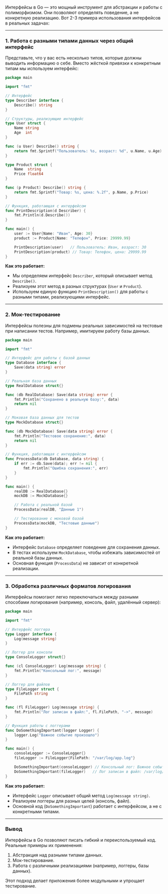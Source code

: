 Интерфейсы в Go — это мощный инструмент для абстракции и работы с полиморфизмом. Они позволяют определять поведение, а не конкретную реализацию. Вот 2-3 примера использования интерфейсов в реальных задачах:

---

### **1. Работа с разными типами данных через общий интерфейс**

Представьте, что у вас есть несколько типов, которые должны выводить информацию о себе. Вместо жёсткой привязки к конкретным типам мы используем интерфейс:

```go
package main

import "fmt"

// Интерфейс
type Describer interface {
    Describe() string
}

// Структуры, реализующие интерфейс
type User struct {
    Name string
    Age  int
}

func (u User) Describe() string {
    return fmt.Sprintf("Пользователь: %s, возраст: %d", u.Name, u.Age)
}

type Product struct {
    Name  string
    Price float64
}

func (p Product) Describe() string {
    return fmt.Sprintf("Товар: %s, цена: %.2f", p.Name, p.Price)
}

// Функция, работающая с интерфейсом
func PrintDescription(d Describer) {
    fmt.Println(d.Describe())
}

func main() {
    user := User{Name: "Иван", Age: 30}
    product := Product{Name: "Телефон", Price: 29999.99}

    PrintDescription(user)   // Пользователь: Иван, возраст: 30
    PrintDescription(product) // Товар: Телефон, цена: 29999.99
}
```

**Как это работает:**

- Мы определяем интерфейс `Describer`, который описывает метод `Describe()`.
- Реализуем этот метод в разных структурах (`User` и `Product`).
- Используем единую функцию `PrintDescription()` для работы с разными типами, реализующими интерфейс.

---

### **2. Мок-тестирование**

Интерфейсы полезны для подмены реальных зависимостей на тестовые при написании тестов. Например, имитируем работу базы данных.

```go
package main

import "fmt"

// Интерфейс для работы с базой данных
type Database interface {
    Save(data string) error
}

// Реальная база данных
type RealDatabase struct{}

func (db RealDatabase) Save(data string) error {
    fmt.Println("Сохранено в реальную базу:", data)
    return nil
}

// Моковая база данных для тестов
type MockDatabase struct{}

func (db MockDatabase) Save(data string) error {
    fmt.Println("Тестовое сохранение:", data)
    return nil
}

// Функция, работающая с интерфейсом
func ProcessData(db Database, data string) {
    if err := db.Save(data); err != nil {
        fmt.Println("Ошибка сохранения:", err)
    }
}

func main() {
    realDB := RealDatabase{}
    mockDB := MockDatabase{}

    // Работа с реальной базой
    ProcessData(realDB, "Данные 1")

    // Тестирование с моковой базой
    ProcessData(mockDB, "Тестовые данные")
}
```

**Как это работает:**

- Интерфейс `Database` определяет поведение для сохранения данных.
- В тестах используем `MockDatabase`, чтобы избежать зависимостей от реальной базы данных.
- Основная функция (`ProcessData`) не зависит от конкретной реализации.

---

### **3. Обработка различных форматов логирования**

Интерфейсы помогают легко переключаться между разными способами логирования (например, консоль, файл, удалённый сервер):

```go
package main

import "fmt"

// Интерфейс логгера
type Logger interface {
    Log(message string)
}

// Логгер для консоли
type ConsoleLogger struct{}

func (cl ConsoleLogger) Log(message string) {
    fmt.Println("Консольный лог:", message)
}

// Логгер для файлов
type FileLogger struct {
    FilePath string
}

func (fl FileLogger) Log(message string) {
    fmt.Println("Лог записан в файл:", fl.FilePath, "->", message)
}

// Функция работы с логгерами
func DoSomethingImportant(logger Logger) {
    logger.Log("Важное событие произошло")
}

func main() {
    consoleLogger := ConsoleLogger{}
    fileLogger := FileLogger{FilePath: "/var/log/app.log"}

    DoSomethingImportant(consoleLogger) // Консольный лог: Важное событие произошло
    DoSomethingImportant(fileLogger)   // Лог записан в файл: /var/log/app.log -> Важное событие произошло
}
```

**Как это работает:**

- Интерфейс `Logger` описывает общий метод `Log(message string)`.
- Реализуем логгеры для разных целей (консоль, файл).
- Основной код (`DoSomethingImportant`) работает с интерфейсом, а не с конкретными типами.

---

### **Вывод**

Интерфейсы в Go позволяют писать гибкий и переиспользуемый код. Реальные примеры их применения:

1. Абстракция над разными типами данных.
2. Мок-тестирование.
3. Работа с различными реализациями (например, логгеры, базы данных).

Этот подход делает приложения более модульными и упрощает тестирование.